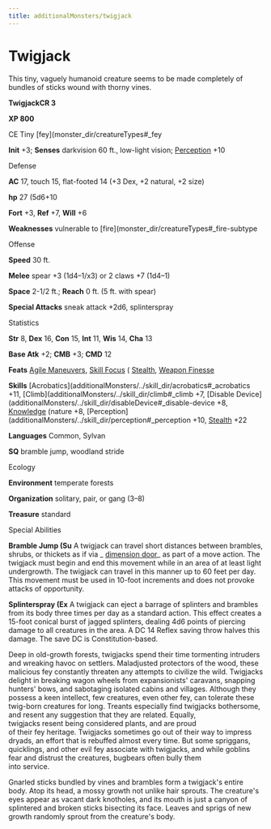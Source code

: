 ```yaml
---
title: additionalMonsters/twigjack
---
```

# Twigjack

This tiny, vaguely humanoid creature seems to be made completely of bundles of sticks wound with thorny vines.

**TwigjackCR 3**

**XP 800**

CE Tiny [fey](monster_dir/creatureTypes#_fey

**Init** +3; **Senses** darkvision 60 ft., low-light vision; [Perception](additionalMonsters/../skill_dir/perception#_perception) +10

Defense

**AC** 17, touch 15, flat-footed 14 (+3 Dex, +2 natural, +2 size)

**hp** 27 (5d6+10

**Fort** +3, **Ref** +7, **Will** +6

**Weaknesses** vulnerable to [fire](monster_dir/creatureTypes#_fire-subtype

Offense

**Speed** 30 ft.

**Melee** spear +3 (1d4–1/x3) or 2 claws +7 (1d4–1)

**Space** 2-1/2 ft.; **Reach** 0 ft. (5 ft. with spear)

**Special Attacks** sneak attack +2d6, splinterspray

Statistics

**Str** 8, **Dex** 16, **Con** 15, **Int** 11, **Wis** 14, **Cha** 13

**Base Atk** +2; **CMB** +3; **CMD** 12

**Feats** [Agile Maneuvers](additionalMonsters/../feats#_agile-maneuvers), [Skill Focus](additionalMonsters/../feats#_skill-focus) ( [Stealth](additionalMonsters/../skill_dir/stealth#_stealth), [Weapon Finesse](additionalMonsters/../feats#_weapon-finesse)

**Skills** [Acrobatics](additionalMonsters/../skill_dir/acrobatics#_acrobatics +11, [Climb](additionalMonsters/../skill_dir/climb#_climb +7, [Disable Device](additionalMonsters/../skill_dir/disableDevice#_disable-device +8, [Knowledge](additionalMonsters/../skill_dir/knowledge#_knowledge) (nature +8, [Perception](additionalMonsters/../skill_dir/perception#_perception +10, [Stealth](additionalMonsters/../skill_dir/stealth#_stealth) +22

**Languages** Common, Sylvan

**SQ** bramble jump, woodland stride

Ecology

**Environment** temperate forests

**Organization** solitary, pair, or gang (3–8)

**Treasure** standard

Special Abilities

**Bramble Jump (Su** A twigjack can travel short distances between brambles, shrubs, or thickets as if via _ [dimension door](additionalMonsters/../spell_dir/dimensionDoor#_dimension-door)_ as part of a move action. The twigjack must begin and end this movement while in an area of at least light undergrowth. The twigjack can travel in this manner up to 60 feet per day. This movement must be used in 10-foot increments and does not provoke attacks of opportunity.

**Splinterspray (Ex** A twigjack can eject a barrage of splinters and brambles from its body three times per day as a standard action. This effect creates a 15-foot conical burst of jagged splinters, dealing 4d6 points of piercing damage to all creatures in the area. A DC 14 Reflex saving throw halves this damage. The save DC is Constitution-based.

Deep in old-growth forests, twigjacks spend their time tormenting intruders and wreaking havoc on settlers. Maladjusted protectors of the wood, these malicious fey constantly threaten any attempts to civilize the wild. Twigjacks delight in breaking wagon wheels from expansionists' caravans, snapping hunters' bows, and sabotaging isolated cabins and villages. Although they possess a keen intellect, few creatures, even other fey, can tolerate these twig-born creatures for long. Treants especially find twigjacks bothersome, and resent any suggestion that they are related. Equally,   
twigjacks resent being considered plants, and are proud   
of their fey heritage. Twigjacks sometimes go out of their way to impress dryads, an effort that is rebuffed almost every time. But some spriggans, quicklings, and other evil fey associate with twigjacks, and while goblins fear and distrust the creatures, bugbears often bully them   
into service.

Gnarled sticks bundled by vines and brambles form a twigjack's entire body. Atop its head, a mossy growth not unlike hair sprouts. The creature's eyes appear as vacant dark knotholes, and its mouth is just a canyon of splintered and broken sticks bisecting its face. Leaves and sprigs of new growth randomly sprout from the creature's body.

